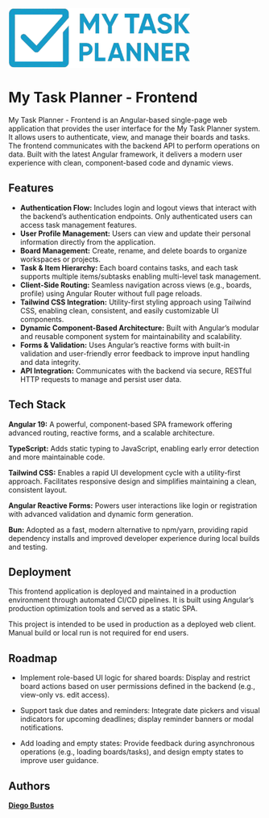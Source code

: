 
![Logo](public\logo.png)

# My Task Planner - Frontend

My Task Planner - Frontend is an Angular-based single-page web application that provides the user interface for the My Task Planner system. It allows users to authenticate, view, and manage their boards and tasks. The frontend communicates with the backend API to perform operations on data. Built with the latest Angular framework, it delivers a modern user experience with clean, component-based code and dynamic views.
## Features

- **Authentication Flow:** Includes login and logout views that interact with the backend’s authentication endpoints. Only authenticated users can access task management features.
- **User Profile Management:** Users can view and update their personal information directly from the application.
- **Board Management:** Create, rename, and delete boards to organize workspaces or projects.
- **Task & Item Hierarchy:** Each board contains tasks, and each task supports multiple items/subtasks enabling multi-level task management.
- **Client-Side Routing:** Seamless navigation across views (e.g., boards, profile) using Angular Router without full page reloads.
- **Tailwind CSS Integration:** Utility-first styling approach using Tailwind CSS, enabling clean, consistent, and easily customizable UI components.
- **Dynamic Component-Based Architecture:** Built with Angular’s modular and reusable component system for maintainability and scalability.
- **Forms & Validation:** Uses Angular’s reactive forms with built-in validation and user-friendly error feedback to improve input handling and data integrity.
- **API Integration:** Communicates with the backend via secure, RESTful HTTP requests to manage and persist user data.

## Tech Stack

**Angular 19:** A powerful, component-based SPA framework offering advanced routing, reactive forms, and a scalable architecture.

**TypeScript:** Adds static typing to JavaScript, enabling early error detection and more maintainable code.

**Tailwind CSS:** Enables a rapid UI development cycle with a utility-first approach. Facilitates responsive design and simplifies maintaining a clean, consistent layout.

**Angular Reactive Forms:** Powers user interactions like login or registration with advanced validation and dynamic form generation.

**Bun:** Adopted as a fast, modern alternative to npm/yarn, providing rapid dependency installs and improved developer experience during local builds and testing.


## Deployment

This frontend application is deployed and maintained in a production environment through automated CI/CD pipelines. It is built using Angular’s production optimization tools and served as a static SPA.


This project is intended to be used in production as a deployed web client. Manual build or local run is not required for end users.


## Roadmap

- Implement role-based UI logic for shared boards: Display and restrict board actions based on user permissions defined in the backend (e.g., view-only vs. edit access).

- Support task due dates and reminders: Integrate date pickers and visual indicators for upcoming deadlines; display reminder banners or modal notifications.

- Add loading and empty states: Provide feedback during asynchronous operations (e.g., loading boards/tasks), and design empty states to improve user guidance.


## Authors

[**Diego Bustos**](https://github.com/DiegoBustos16)